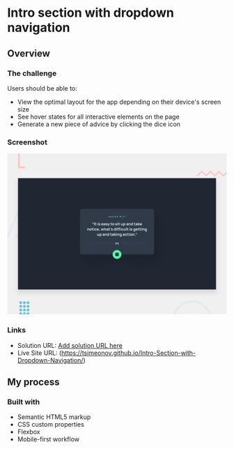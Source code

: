 # Intro section with dropdown navigation

## Overview

### The challenge

Users should be able to:

- View the optimal layout for the app depending on their device's screen size
- See hover states for all interactive elements on the page
- Generate a new piece of advice by clicking the dice icon

### Screenshot

![](./design/desktop-preview.jpg)

### Links

- Solution URL: [Add solution URL here](https://your-solution-url.com)
- Live Site URL: (https://tsimeonov.github.io/Intro-Section-with-Dropdown-Navigation/)

## My process

### Built with

- Semantic HTML5 markup
- CSS custom properties
- Flexbox
- Mobile-first workflow
